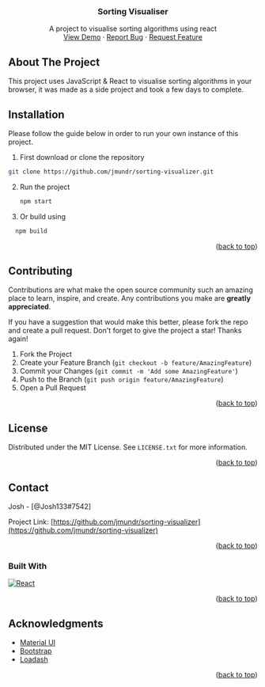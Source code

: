 <br />
<div align="center">
  <h3 align="center">Sorting Visualiser</h3>

  <p align="center">
  A project to visualise sorting algorithms using react
    <br />
    <a href="">View Demo</a>
    ·
    <a href="https://github.com/jmundr/sorting-visualizer/issues">Report Bug</a>
    ·
    <a href="https://github.com/jmundr/sorting-visualizer/issues">Request Feature</a>
  </p>
</div>

<!-- ABOUT THE PROJECT -->
## About The Project

This project uses JavaScript & React to visualise sorting algorithms in your browser, it was made as a side project and took a few days to complete. 


<!-- GETTING STARTED -->
## Installation

Please follow the guide below in order to run your own instance of this project.

1. First download or clone the repository
```sh
git clone https://github.com/jmundr/sorting-visualizer.git
  ```
2. Run the project
   ```sh
   npm start
   ```
3. Or build using 
 ```sh
   npm build
 ```

<p align="right">(<a href="#readme-top">back to top</a>)</p>


<!-- CONTRIBUTING -->
## Contributing

Contributions are what make the open source community such an amazing place to learn, inspire, and create. Any contributions you make are **greatly appreciated**.

If you have a suggestion that would make this better, please fork the repo and create a pull request.
Don't forget to give the project a star! Thanks again!

1. Fork the Project
2. Create your Feature Branch (`git checkout -b feature/AmazingFeature`)
3. Commit your Changes (`git commit -m 'Add some AmazingFeature'`)
4. Push to the Branch (`git push origin feature/AmazingFeature`)
5. Open a Pull Request

<p align="right">(<a href="#readme-top">back to top</a>)</p>

<!-- LICENSE -->
## License

Distributed under the MIT License. See `LICENSE.txt` for more information.

<p align="right">(<a href="#readme-top">back to top</a>)</p>

<!-- CONTACT -->
## Contact

Josh - [@Josh133#7542]

Project Link: [https://github.com/jmundr/sorting-visualizer](https://github.com/jmundr/sorting-visualizer)

<p align="right">(<a href="#readme-top">back to top</a>)</p>

### Built With
 [![React][React.js]][React-url]
<p align="right">(<a href="#readme-top">back to top</a>)</p>


<!-- ACKNOWLEDGMENTS -->
## Acknowledgments

* [Material UI](https://mui.com/)
* [Bootstrap](https://getbootstrap.com/)
* [Loadash](https://lodash.com/)

<p align="right">(<a href="#readme-top">back to top</a>)</p>



<!-- MARKDOWN LINKS & IMAGES -->
[React.js]: https://img.shields.io/badge/React-20232A?style=for-the-badge&logo=react&logoColor=61DAFB
[React-url]: https://reactjs.org/